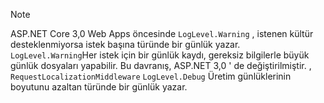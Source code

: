 > [!NOTE]
> ASP.NET Core 3,0 Web Apps öncesinde `LogLevel.Warning` , istenen kültür desteklenmiyorsa istek başına türünde bir günlük yazar. `LogLevel.Warning`Her istek için bir günlük kaydı, gereksiz bilgilerle büyük günlük dosyaları yapabilir. Bu davranış, ASP.NET 3,0 ' de değiştirilmiştir. , `RequestLocalizationMiddleware` `LogLevel.Debug` Üretim günlüklerinin boyutunu azaltan türünde bir günlük yazar.
